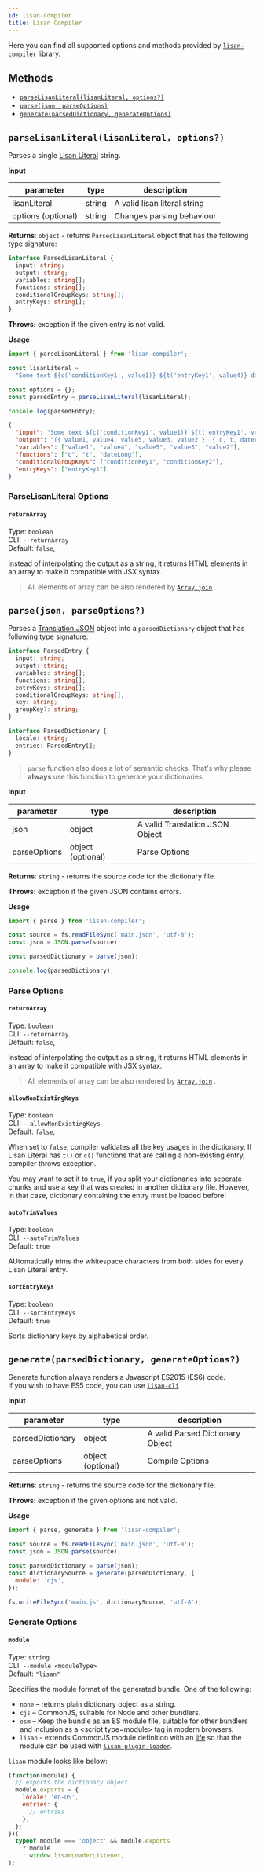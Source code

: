 ```yaml
---
id: lisan-compiler
title: Lisan Compiler
---
```


Here you can find all supported options and methods provided by
[`lisan-compiler`](/docs/what-is-lisan-compiler) library.

## Methods

- [`parseLisanLiteral(lisanLiteral, options?)`](#parselisanliterallisanliteral)
- [`parse(json, parseOptions)`](#parsejson-parseoptions)
- [`generate(parsedDictionary, generateOptions)`](#generateparseddictionary-generateoptions)

<!-- markdownlint-disable MD036 -->

## `parseLisanLiteral(lisanLiteral, options?)`

Parses a single [Lisan Literal](/docs/translations#lisan-literal) string.

**Input**

| parameter          | type   | description                  |
| ------------------ | ------ | ---------------------------- |
| lisanLiteral       | string | A valid lisan literal string |
| options (optional) | string | Changes parsing behaviour    |

**Returns**: `object` - returns `ParsedLisanLiteral` object
that has the following type signature:

```ts
interface ParsedLisanLiteral {
  input: string;
  output: string;
  variables: string[];
  functions: string[];
  conditionalGroupKeys: string[];
  entryKeys: string[];
}
```

**Throws:** exception if the given entry is not valid.

**Usage**

<!-- markdownlint-disable MD013 -->

```ts
import { parseLisanLiteral } from 'lisan-compiler';

const lisanLiteral =
  "Some text ${c('conditionKey1', value1)} ${t('entryKey1', value4)} dateLong(value5) ${c('conditionKey2', value3, {value2})}";

const options = {};
const parsedEntry = parseLisanLiteral(lisanLiteral);

console.log(parsedEntry);
```

```json
{
  "input": "Some text ${c('conditionKey1', value1)} ${t('entryKey1', value4)} dateLong(value5) ${c('conditionKey2', value3, {value2})}",
  "output": "({ value1, value4, value5, value3, value2 }, { c, t, dateLong }) => `Some text ${c('conditionKey1', value1)}  ${t('entryKey1', {value4})} ${dateLong(value5)} ${c('conditionKey2', value3, {value2})}`",
  "variables": ["value1", "value4", "value5", "value3", "value2"],
  "functions": ["c", "t", "dateLong"],
  "conditionalGroupKeys": ["conditionKey1", "conditionKey2"],
  "entryKeys": ["entryKey1"]
}
```

### ParseLisanLiteral Options

#### `returnArray`

Type: `boolean`<br>
CLI: `--returnArray`<br>
Default: `false`,

Instead of interpolating the output as a string,
it returns HTML elements in an array to make it compatible
with JSX syntax.

> All elements of array can be also rendered by
> [`Array.join`](https://developer.mozilla.org/en-US/docs/Web/JavaScript/Reference/Global_Objects/Array/join)
> .

<!-- markdownlint-enable MD013 -->

## `parse(json, parseOptions?)`

Parses a [Translation JSON](/docs/translations) object into a
`parsedDictionary` object that has following type signature:

```ts
interface ParsedEntry {
  input: string;
  output: string;
  variables: string[];
  functions: string[];
  entryKeys: string[];
  conditionalGroupKeys: string[];
  key: string;
  groupKey?: string;
}

interface ParsedDictionary {
  locale: string;
  entries: ParsedEntry[];
}
```

> `parse` function also does a lot of semantic checks. That's why please **always**
> use this function to generate your dictionaries.

**Input**

| parameter    | type              | description                     |
| ------------ | ----------------- | ------------------------------- |
| json         | object            | A valid Translation JSON Object |
| parseOptions | object (optional) | Parse Options                   |

**Returns**: `string` - returns the source code for the dictionary file.

**Throws:** exception if the given JSON contains errors.

**Usage**

```js
import { parse } from 'lisan-compiler';

const source = fs.readFileSync('main.json', 'utf-8');
const json = JSON.parse(source);

const parsedDictionary = parse(json);

console.log(parsedDictionary);
```

### Parse Options

#### `returnArray`

Type: `boolean`<br>
CLI: `--returnArray`<br>
Default: `false`,

Instead of interpolating the output as a string,
it returns HTML elements in an array to make it compatible
with JSX syntax.

> All elements of array can be also rendered by
> [`Array.join`](https://developer.mozilla.org/en-US/docs/Web/JavaScript/Reference/Global_Objects/Array/join)
> .

#### `allowNonExistingKeys`

Type: `boolean`<br>
CLI: `--allowNonExistingKeys`<br>
Default: `false`,

When set to `false`, compiler validates all the key usages in the dictionary.
If Lisan Literal has `t()` or `c()` functions that
are calling a non-existing entry, compiler throws exception.

You may want to set it to `true`, if you split your dictionaries into seperate
chunks and use a key that was created in another dictionary file. However,
in that case, dictionary containing the entry must be loaded before!

#### `autoTrimValues`

Type: `boolean`<br>
CLI: `--autoTrimValues`<br>
Default: `true`

AUtomatically trims the whitespace characters
from both sides for every Lisan Literal entry.

#### `sortEntryKeys`

Type: `boolean`<br>
CLI: `--sortEntryKeys`<br>
Default: `true`

Sorts dictionary keys by alphabetical order.

## `generate(parsedDictionary, generateOptions?)`

Generate function always renders a Javascript ES2015 (ES6) code.<br>
If you wish to have ES5 code, you can use
[`lisan-cli`](/docs/what-is-lisan-cli)

**Input**

| parameter        | type              | description                      |
| ---------------- | ----------------- | -------------------------------- |
| parsedDictionary | object            | A valid Parsed Dictionary Object |
| parseOptions     | object (optional) | Compile Options                  |

**Returns**: `string` - returns the source code for the dictionary file.

**Throws:** exception if the given options are not valid.

**Usage**

```js
import { parse, generate } from 'lisan-compiler';

const source = fs.readFileSync('main.json', 'utf-8');
const json = JSON.parse(source);

const parsedDictionary = parse(json);
const dictionarySource = generate(parsedDictionary, {
  module: 'cjs',
});

fs.writeFileSync('main.js', dictionarySource, 'utf-8');
```

### Generate Options

#### `module`

Type: `string`<br>
CLI: `--module <moduleType>`<br>
Default: `"lisan"`

Specifies the module format of the generated bundle. One of the following:

- `none` – returns plain dictionary object as a string.
- `cjs` – CommonJS, suitable for Node and other bundlers.
- `esm` – Keep the bundle as an ES module file, suitable for other bundlers
  and inclusion as a &lt;script type=module&gt; tag in modern browsers.
- `lisan` - extends CommonJS module definition with an [iife](https://developer.mozilla.org/en-US/docs/Glossary/IIFE)
  so that the module can be used with
  [`lisan-plugin-loader`](/docs/lisan-plugin-loader).

`lisan` module looks like below:

```js
(function(module) {
  // exports the dictionary object
  module.exports = {
    locale: 'en-US',
    entries: {
      // entries
    },
  };
})(
  typeof module === 'object' && module.exports
    ? module
    : window.lisanLoaderListener,
);
```
